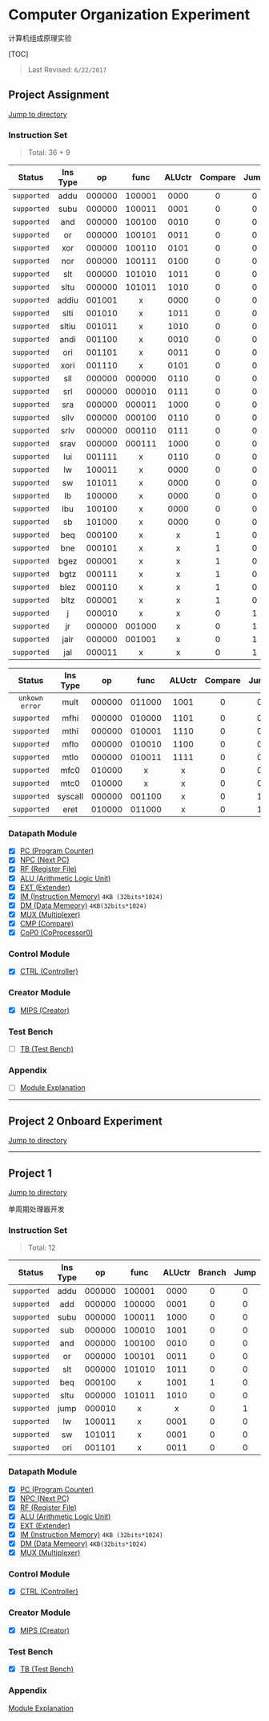 # Computer Organization Experiment

计算机组成原理实验

[TOC]

> Last Revised: `6/22/2017`

## Project Assignment

[Jump to directory](Project_Assignment/)

### Instruction Set

> Total: 36 + 9

|Status			|Ins Type	|op 	|func	|ALUctr	|Compare|Jump	|RegDst	|ALUSrcB	|ALUSrcA	|MemtoReg	|RegWr	|MemWr	|ImmExt	|CopWr	|ByteExt	|iaddrtoNPC	|ManInput_raddr	|ManInput_shf	|
|:----:			|:-------:	|:----:	|:----:	|:----:	|:----:	|:----:	|:----:	|:-------:	|:------:	|:------:	|:----:	|:----:	|:----:	|:----:	|:-------:	|:--------:	|:-------:		|:--------:		|
|`supported`	| addu 		|000000	|100001	|0000	|0		|0		|01		|00			|00			|00			|01		|00		|x		|00		|x			|00			|
|`supported`	| subu 		|000000	|100011	|0001	|0		|0		|01		|00			|00			|00			|01		|00		|x		|00		|x			|00			|
|`supported`	| and 		|000000	|100100	|0010	|0		|0		|01		|00			|00			|00			|01		|00		|x		|00		|x			|00			|
|`supported`	| or 		|000000	|100101	|0011	|0		|0		|01		|00			|00			|00			|01		|00		|x		|00		|x			|00			|
|`supported`	| xor 		|000000	|100110	|0101	|0		|0		|01		|00			|00			|00			|01		|00		|x		|00		|x			|00			|
|`supported`	| nor 		|000000	|100111	|0100	|0		|0		|01		|00			|00			|00			|01		|00		|x		|00		|x			|00			|
|`supported`	| slt 		|000000	|101010	|1011	|0		|0		|01		|00			|00			|00			|01		|00		|x		|00		|x			|00			|
|`supported`	| sltu 		|000000	|101011	|1010	|0		|0		|01		|00			|00			|00			|01		|00		|x		|00		|x			|00			|
|`supported`	| addiu		|001001	|x		|0000	|0		|0		|00		|01			|00			|00			|01		|00		|00		|00		|x			|00			|
|`supported`	| slti 		|001010	|x		|1011	|0		|0		|00		|01			|00			|00			|01		|00		|01		|00		|x			|00			|
|`supported`	| sltiu 	|001011	|x		|1010	|0		|0		|00		|01			|00			|00			|01		|00		|00		|00		|x			|00			|
|`supported`	| andi 		|001100	|x		|0010	|0		|0		|00		|01			|00			|00			|01		|00		|00		|00		|x			|00			|
|`supported`	| ori 		|001101	|x		|0011	|0		|0		|00		|01			|00			|00			|01		|00		|00		|00		|x			|00			|
|`supported`	| xori 		|001110	|x		|0101	|0		|0		|00		|01			|00			|00			|01		|00		|00		|00		|x			|00			|
|`supported`	| sll 		|000000	|000000	|0110	|0		|0		|01		|00			|01			|00			|01		|00		|x		|00		|x			|00			|
|`supported`	| srl 		|000000	|000010	|0111	|0		|0		|01		|00			|01			|00			|01		|00		|x		|00		|x			|00			|
|`supported`	| sra 		|000000	|000011	|1000	|0		|0		|01		|00			|01			|00			|01		|00		|x		|00		|x			|00			|
|`supported`	| sllv 		|000000	|000100	|0110	|0		|0		|01		|00			|00			|00			|01		|00		|x		|00		|x			|00			|
|`supported`	| srlv 		|000000	|000110	|0111	|0		|0		|01		|00			|00			|00			|01		|00		|x		|00		|x			|00			|
|`supported`	| srav 		|000000	|000111	|1000	|0		|0		|01		|00			|00			|00			|01		|00		|x		|00		|x			|00			|
|`supported`	| lui 		|001111	|x		|0110	|0		|0		|00		|01			|10			|00			|01		|00		|00		|00		|x			|00			|	x		|0x00000010	|
|`supported`	| lw 		|100011	|x		|0000	|0		|0		|00		|01			|00			|01			|01		|00		|01		|00		|11			|00			|
|`supported`	| sw 		|101011	|x		|0000	|0		|0		|x		|01			|00			|x			|00		|01		|01		|00		|11			|00			|
|`supported`	| lb 		|100000	|x		|0000	|0		|0		|00		|01			|00			|01			|01		|00		|01		|00		|01			|00			|
|`supported`	| lbu 		|100100	|x		|0000	|0		|0		|00		|01			|00			|01			|01		|00		|01		|00		|00			|00			|
|`supported`	| sb 		|101000	|x		|0000	|0		|0		|00		|01			|00			|x			|00		|01		|01		|00		|10			|00			|
|`supported`	| beq 		|000100	|x		|x		|1		|0		|x		|00			|00			|x			|00		|00		|x		|00		|x			|00			|
|`supported`	| bne 		|000101	|x		|x		|1		|0		|x		|00			|00			|x			|00		|00		|x		|00		|x			|00			|
|`supported`	| bgez 		|000001	|x		|x		|1		|0		|x		|00			|00			|x			|00		|00		|x		|00		|x			|00			|
|`supported`	| bgtz 		|000111	|x		|x		|1		|0		|x		|00			|00			|x			|00		|00		|x		|00		|x			|00			|
|`supported`	| blez 		|000110	|x		|x		|1		|0		|x		|00			|00			|x			|00		|00		|x		|00		|x			|00			|
|`supported`	| bltz 		|000001	|x		|x		|1		|0		|x		|00			|00			|x			|00		|00		|x		|00		|x			|00			|
|`supported`	| j 		|000010	|x		|x		|0		|1		|x		|x			|x			|x			|00		|00		|x		|00		|x			|00			|
|`supported`	| jr 		|000000	|001000	|x		|0		|1		|x		|x			|00			|00			|00		|00		|x		|00		|x			|00			|
|`supported`	| jalr 		|000000	|001001	|x		|0		|1		|01		|x			|00			|11			|01		|00		|x		|00		|x			|00			|
|`supported`	| jal 		|000011	|x		|x		|0		|1		|10		|x			|x			|11			|01		|00		|00		|00		|x			|00			|11111	|

|Status			|Ins Type	|op 	|func	|ALUctr	|Compare|Jump	|RegDst	|ALUSrcB	|ALUSrcA	|MemtoReg	|RegWr	|MemWr	|ImmExt	|CopWr	|ByteExt	|iaddrtoNPC	|
|:----:			|:-------:	|:----:	|:----:	|:----:	|:----:	|:----:	|:----:	|:-------:	|:------:	|:------:	|:----:	|:----:	|:----:	|:----:	|:------:	|:-------:	|
|`unkown error`	| mult 		|000000	|011000	|1001	|0		|0		|x		|00			|00			|x			|00		|00		|x		|00		|x			|00			|
|`supported`	| mfhi 		|000000	|010000	|1101	|0		|0		|00		|00			|00			|00			|01		|00		|x		|00		|x			|00			|
|`supported`	| mthi 		|000000	|010001	|1110	|0		|0		|x		|x			|00			|x			|00		|00		|x		|00		|x			|00			|
|`supported`	| mflo 		|000000	|010010	|1100	|0		|0		|00		|00			|00			|00			|01		|00		|x		|00		|x			|00			|
|`supported`	| mtlo 		|000000	|010011	|1111	|0		|0		|x		|x			|00			|x			|00		|00		|x		|00		|x			|00			|
|`supported`	| mfc0 		|010000	|x		|x		|0		|0		|00		|x			|x			|10			|01		|00		|x		|00		|x			|00			|
|`supported`	| mtc0 		|010000	|x		|x		|0		|0		|00		|00			|x			|00			|00		|00		|x		|01		|x			|00			|
|`supported`	| syscall	|000000	|001100	|x		|0		|1		|x		|x			|x			|00			|00		|00		|x		|01		|x			|01			|
|`supported`	| eret 		|010000	|011000	|x		|0		|1		|x		|x			|x			|00			|00		|00		|x		|01		|x			|01			|


### Datapath Module

- [x] [PC (Program Counter)](Project_Assignment/datapath/pc.v)
- [x] [NPC (Next PC)](Project_Assignment/datapath/npc.v)
- [x] [RF (Register File)](Project_Assignment/datapath/rf.v)
- [x] [ALU (Arithmetic Logic Unit)](Project_Assignment/datapath/alu.v)
- [x] [EXT (Extender)](Project_Assignment/datapath/ext.v)
- [x] [IM (Instruction Memory)](Project_Assignment/datapath/im.v) `4KB (32bits*1024)`
- [x] [DM (Data Memeory)](Project_Assignment/datapath/dm.v) `4KB(32bits*1024)`
- [x] [MUX (Multiplexer)](Project_Assignment/datapath/mux.v)
- [x] [CMP (Compare)](Project_Assignment/datapath/comp.v)
- [x] [CoP0 (CoProcessor0)](Project_Assignment/datapath/CoProcessor0RF.v)

### Control Module

- [x] [CTRL (Controller)](Project_Assignment/control/ctrl.v)

### Creator Module

- [x] [MIPS (Creator)](Project_Assignment/mips.v)

### Test Bench

- [ ] [TB (Test Bench)](Project_Assignment/testbench.v)

### Appendix

- [ ] [Module Explanation](Project_Assignment/Appendix.md)

-------------------------------------------------------------

## Project 2 Onboard Experiment

[Jump to directory](Project_2_OC/)

-------------------------------------------------------------

## Project 1

[Jump to directory](Project_1/)

单周期处理器开发

### Instruction Set

> Total: 12

| Status 	| Ins Type 	| op 	| func 	| ALUctr 	|Branch	| Jump	|RegDst	|ALUSrc | MemtoReg	| RegWr	| MemWr	| ExtOp	|
|:-------: 	|:--------:	|:------:	|:------:	|:------:	|:----:	|:----:	|:----:	|:----: |:----:		|:----:	|:----:	|:----:	|
|`supported`	| addu 	| 000000 	| 100001 	| 0000 	| 0 	| 0 	| 1 	| 0 	| 0 		| 1 	| 0 	| x 	|
|`supported`	| add 	| 000000 	| 100000 	| 0001 	| 0 	| 0 	| 1 	| 0 	| 0 		| 1 	| 0 	| x 	|
|`supported`	| subu 	| 000000 	| 100011 	| 1000 	| 0 	| 0 	| 1 	| 0 	| 0 		| 1 	| 0 	| x 	|
|`supported`	| sub 	| 000000 	| 100010 	| 1001 	| 0 	| 0 	| 1 	| 0 	| 0 		| 1 	| 0 	| x 	|
|`supported`	| and 	| 000000 	| 100100 	| 0010 	| 0 	| 0 	| 1 	| 0 	| 0 		| 1 	| 0 	| x 	|
|`supported`	| or 	| 000000 	| 100101 	| 0011 	| 0 	| 0 	| 1 	| 0 	| 0 		| 1 	| 0 	| x 	|
|`supported`	| slt 	| 000000 	| 101010 	| 1011 	| 0 	| 0 	| 1 	| 0 	| 0 		| 1 	| 0 	| x 	|
|`supported`	| beq 	| 000100 	| x 	| 1001 	| 1 	| 0 	| x 	| 0 	| x 		| 0 	| 0 	| x 	|
|`supported`	| sltu 	| 000000 	| 101011 	| 1010 	| 0 	| 0 	| 1 	| 0 	| 0 		| 1 	| 0 	| x 	|
|`supported`	| jump 	| 000010 	| x 	| x 	| 0 	| 1 	| x 	| x 	| x 		| 0 	| 0 	| x 	|
|`supported`	| lw 	| 100011 	| x 	| 0001 	| 0 	| 0 	| 0 	| 1 	| 1 		| 1 	| 0 	| 1 	|
|`supported`	| sw 	| 101011 	| x 	| 0001 	| 0 	| 0 	| x 	| 1 	| x 		| 0 	| 1 	| 1 	|
|`supported`	| ori 	| 001101 	| x 	| 0011 	| 0 	| 0 	| 0 	| 1 	| 0 		| 1 	| 0 	| 0 	|


### Datapath Module

- [x] [PC (Program Counter)](Project_1/datapath/pc.v)
- [x] [NPC (Next PC)](Project_1/datapath/npc.v)
- [x] [RF (Register File)](Project_1/datapath/rf.v)
- [x] [ALU (Arithmetic Logic Unit)](Project_1/datapath/alu.v)
- [x] [EXT (Extender)](Project_1/datapath/ext.v)
- [x] [IM (Instruction Memory)](Project_1/datapath/im.v) `4KB (32bits*1024)`
- [x] [DM (Data Memeory)](Project_1/datapath/dm.v) `4KB(32bits*1024)`
- [x] [MUX (Multiplexer)](Project_1/datapath/mux.v)

### Control Module

- [x] [CTRL (Controller)](Project_1/control/ctrl.v)

### Creator Module

- [x] [MIPS (Creator)](Project_1/mips.v)

### Test Bench

- [x] [TB (Test Bench)](Project_1/testbench.v)

### Appendix

[Module Explanation](Project_1/Appendix.md)
